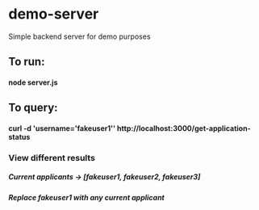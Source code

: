 # demo-server
Simple backend server for demo purposes
  
## To run:
  #### node server.js
  
  

## To query:
  #### curl -d 'username='fakeuser1'' http://<area>localhost:3000/get-application-status
 
### View different results
  ##### Current applicants -> [fakeuser1, fakeuser2, fakeuser3]
  ##### Replace fakeuser1 with any current applicant
